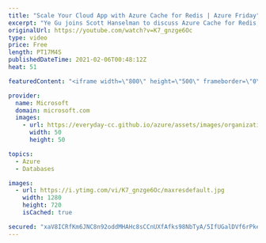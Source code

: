 ```yaml
---
title: "Scale Your Cloud App with Azure Cache for Redis | Azure Friday"
excerpt: "Ye Gu joins Scott Hanselman to discuss Azure Cache for Redis, a popular open-source in-memory data store that uses DRAM to store the most frequently used or time-sensitive data for fast retrieval. With it, you can create applications on Azure that handle millions of requests per second at down to sub-millisecond"
originalUrl: https://youtube.com/watch?v=K7_gnzge6Oc
type: video
price: Free
length: PT17M4S
publishedDateTime: 2021-02-06T00:48:12Z
heat: 51

featuredContent: "<iframe width=\"800\" height=\"500\" frameborder=\"0\" src=\"https://www.youtube.com/embed/K7_gnzge6Oc\" allow=\"accelerometer; autoplay; encrypted-media; gyroscope; picture-in-picture\" allowfullscreen></iframe>"

provider:
  name: Microsoft
  domain: microsoft.com
  images:
    - url: https://everyday-cc.github.io/azure/assets/images/organizations/microsoft.com-50x50.jpg
      width: 50
      height: 50

topics:
  - Azure
  - Databases

images:
  - url: https://i.ytimg.com/vi/K7_gnzge6Oc/maxresdefault.jpg
    width: 1280
    height: 720
    isCached: true

secured: "xaV8ICRfKm6JNC8n92oddMHAHc8sCCnUXfAfks98NbTyA/5IfUGalDVf6rPke/Ey0/t4cjue4qJZzSAq+0MkjYd2Ub+WKd9j7Vs1zeXA1xwS5zDVYracFbzbyZTR6yDu0XyJzuc6jB/B2RuAKOnRB6p1i5qHzPhw6AcZeA/IZOzvU37vvcCc2uca7slUSHFWpzo24Ok/QB3JshnyPPRGAE2hgKgoMp2V0xnA5bkO76H0fK/OwoR61kp8uDAdR1URc2+6alHtOz1WtUzjvO516QAfyaU6qiH+15e5AVpxKJ+3hT3JJHLspQFPTweenOD2Molmub5zEELit2ejC+J9EuOuNGI7g87NRfvTjLU6oJUn91Vz5JtFzo3Z1xztw2Ta0kJDrshJhziyzKCF3Qh90cxTcmKHfTm24dGiaWd1efM=;pzo257Fu+0ivlL9c9RRJXQ=="
---
```


